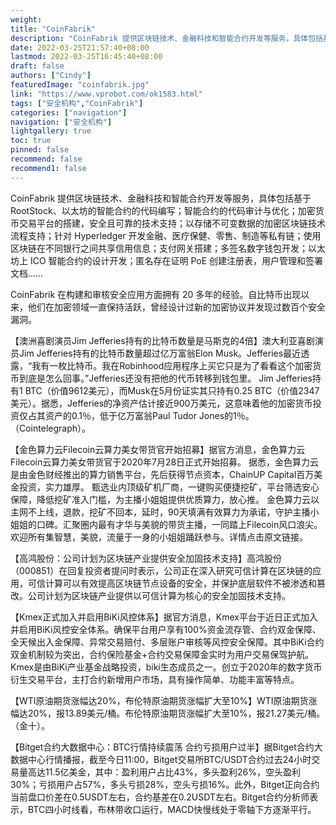 ```yaml
---
weight: 
title: "CoinFabrik"
description: "CoinFabrik 提供区块链技术、金融科技和智能合约开发等服务，具体包括基于 RootStock、以太坊的智能合约的代码编写"
date: 2022-03-25T21:57:40+08:00
lastmod: 2022-03-25T16:45:40+08:00
draft: false
authors: ["Cindy"]
featuredImage: "coinfabrik.jpg"
link: "https://www.vprobot.com/ok1583.html"
tags: ["安全机构","CoinFabrik"]
categories: ["navigation"]
navigation: ["安全机构"]
lightgallery: true
toc: true
pinned: false
recommend: false
recommend1: false
---
```


CoinFabrik 提供区块链技术、金融科技和智能合约开发等服务，具体包括基于 RootStock、以太坊的智能合约的代码编写；智能合约的代码审计与优化；加密货币交易平台的搭建，安全且可靠的技术支持；以存储不可变数据的加密区块链技术流程支持；针对 Hyperledger 开发金融、医疗保健、零售、制造等私有链；使用区块链在不同银行之间共享信用信息；支付网关搭建；多签名数字钱包开发；以太坊上 ICO 智能合约的设计开发；匿名存在证明 PoE 创建注册表，用户管理和签署文档……

CoinFabrik 在构建和审核安全应用方面拥有 20 多年的经验。自比特币出现以来，他们在加密领域一直保持活跃，曾经设计过新的加密协议并发现过数百个安全漏洞。

【澳洲喜剧演员Jim Jefferies持有的比特币数量是马斯克的4倍】澳大利亚喜剧演员Jim Jefferies持有的比特币数量超过亿万富翁Elon Musk。Jefferies最近透露，“我有一枚比特币。我在Robinhood应用程序上买它只是为了看看这个加密货币到底是怎么回事。”Jefferies还没有把他的代币转移到钱包里。 Jim Jefferies持有1 BTC（价值9612美元），而Musk在5月份证实其只持有0.25 BTC（价值2347美元）。据悉，Jefferies的净资产估计接近900万美元，这意味着他的加密货币投资仅占其资产的0.1％，低于亿万富翁Paul Tudor Jones的1％。（Cointelegraph）。

【金色算力云Filecoin云算力美女带货官开始招募】据官方消息，金色算力云Filecoin云算力美女带货官于2020年7月28日正式开始招募。 据悉，金色算力云是由金色财经推出的算力销售平台，先后获得节点资本，ChainUP Capital百万美金投资，实力雄厚。 甄选业内顶级矿机厂商，一键购买便捷挖矿，平台筛选安心保障，降低挖矿准入门槛，为主播小姐姐提供优质算力，放心推。 金色算力云以主网不上线，退款，挖矿不回本，延时，90天填满有效算力为承诺，守护主播小姐姐的口碑。汇聚圈内最有才华与美貌的带货主播，一同踏上Filecoin风口浪尖。 欢迎所有集智慧，美貌，流量于一身的小姐姐踊跃参与。详情点击原文链接。

【高鸿股份：公司计划为区块链产业提供安全加固技术支持】高鸿股份（000851）在回复投资者提问时表示，公司正在深入研究可信计算在区块链的应用，可信计算可以有效提高区块链节点设备的安全，并保护底层软件不被渗透和篡改。公司计划为区块链产业提供以可信计算为核心的安全加固技术支持。

【Kmex正式加入并启用BiKi风控体系】据官方消息，Kmex平台于近日正式加入并启用BiKi风控安全体系。确保平台用户享有100%资金流存管、合约双金保障、全天候出入金保障、异常交易赔付、多层账户审核等风控安全保障。其中BiKi合约双金机制较为突出，合约保险基金+合约交易保障金实时为用户交易保驾护航。 Kmex是由BiKi产业基金战略投资，biki生态成员之一。创立于2020年的数字货币衍生交易平台，主打合约新增用户市场，具有操作简单、功能丰富等特点。

【WTI原油期货涨幅达20%，布伦特原油期货涨幅扩大至10%】WTI原油期货涨幅达20%，报13.89美元/桶。布伦特原油期货涨幅扩大至10%，报21.27美元/桶。（金十）。

【Bitget合约大数据中心：BTC行情持续震荡 合约亏损用户过半】据Bitget合约大数据中心行情播报，截至今日11:00，Bitget交易所BTC/USDT合约过去24小时交易量高达11.5亿美金，其中：盈利用户占比43%，多头盈利26%，空头盈利30%；亏损用户占57%，多头亏损28%，空头亏损16%。此外，Bitget正向合约当前盘口价差在0.5USDT左右，合约基差在0.2USDT左右。Bitget合约分析师表示，BTC四小时线看，布林带收口运行，MACD快慢线处于零轴下方逐渐平行。